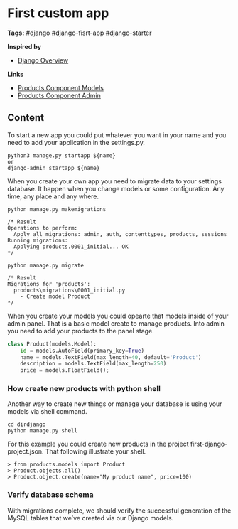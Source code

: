 # First custom app

**Tags:** #django #django-fisrt-app #django-starter

**Inspired by**
- [Django Overview](20220523101527_django-overview.md)

**Links**
- [Products Component Models](../first-django-project/products/models.py)
- [Products Component Admin](../first-django-project/products/admin.py)

## Content


To start a new app you could put whatever you want in your name and you need to add your application in the settings.py.

```
python3 manage.py startapp ${name}
or
django-admin startapp ${name}
```

When you create your own app you need to migrate data to your settings database. It happen when you change models or some configuration. Any time, any place and any where.

```
python manage.py makemigrations

/* Result
Operations to perform:
  Apply all migrations: admin, auth, contenttypes, products, sessions
Running migrations:
  Applying products.0001_initial... OK
*/
```

```
python manage.py migrate

/* Result
Migrations for 'products':
  products\migrations\0001_initial.py
    - Create model Product
*/
```

When you create your models you could opearte that models inside of your admin panel. That is a basic model create to manage products. Into admin you need to add your products to the panel stage.

```python
class Product(models.Model):
    id = models.AutoField(primary_key=True)
    name = models.TextField(max_length=40, default='Product')    
    description = models.TextField(max_length=250)
    price = models.FloatField();
```

### How create new products with python shell

Another way to create new things or manage your database is using your models via shell command.

```
cd dirdjango
python manage.py shell
```

For this example you could create new products in the project first-django-project.json. That following illustrate your shell.

```
> from products.models import Product
> Product.objects.all() 
> Product.object.create(name="My product name", price=100)
```

### Verify database schema

With migrations complete, we should verify the successful generation of the MySQL tables that we’ve created via our Django models.
